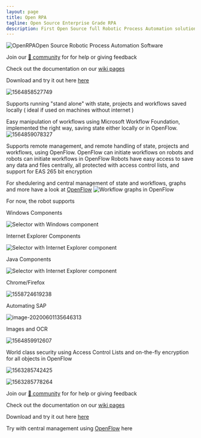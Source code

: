 ```yaml
---
layout: page
title: Open RPA
tagline: Open Source Enterprise Grade RPA
description: First Open Source full Robotic Process Automation solution
---
```


![OpenRPA](img/OpenRPA-logo.png)Open Source Robotic Process Automation Software

Join our [💬 community](https://rocket.openiap.io/) for for help or giving feedback 

Check out the documentation on our [wiki pages](https://github.com/open-rpa/openrpa/wiki)

Download and try it out here [here](https://github.com/open-rpa/openrpa/releases/latest/download/OpenRPA.msi) 

![1564858527749](img/MainWindowProjects.png)

Supports running "stand alone" with state, projects and workflows saved locally ( ideal if used on machines without internet )

Easy manipulation of workflows using Microsoft Workflow Foundation, implemented the right way, saving state either locally or in OpenFlow.
![1564859078327](img/EditWorkflow.png)

Supports remote management, and remote handling of state, projects and workflows, using OpenFlow.
OpenFlow can initiate workflows on robots and robots can initiate workflows in OpenFlow
Robots have easy access to save any data and files centrally, all protected with access control lists, and support for EAS 265 bit encryption

For shedulering and central management of state and workflows, graphs and more have a look at [OpenFlow](https://github.com/open-rpa/OpenFlow)
<img src="img/graphs.png" alt="Workflow graphs in OpenFlow"/>

For now, the robot supports 

Windows Components

<img src="img/SelectorWindows.png" alt="Selector with Windows component"/>

Internet Explorer Components

<img src="img/SelectorIE.png" alt="Selector with Internet Explorer component"/>

Java Components

<img src="img/SelectorJava.png" alt="Selector with Internet Explorer component"/>

Chrome/Firefox

![1558724619238](img/SelectorNative.png)

Automating SAP

![image-20200601135646313](img/image-20200601135646313.png)

Images and OCR

![1564859912607](img/1564859912607.png)

World class security using Access Control Lists and on-the-fly encryption for all objects in OpenFlow

![1563285742425](img/1563285742425.png)

![1563285778264](img/1563285778264.png)



Join our [💬 community](https://rocket.openiap.io/) for for help or giving feedback 

Check out the documentation on our [wiki pages](https://github.com/open-rpa/openrpa/wiki)

Download and try it out here [here](https://github.com/open-rpa/openrpa/releases/latest/download/OpenRPA.msi) 

Try with central management using [OpenFlow](https://github.com/open-rpa/OpenFlow) here

